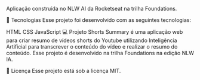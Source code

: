 Aplicação construída no NLW AI da Rocketseat na trilha Foundations.

🚀 Tecnologias
Esse projeto foi desenvolvido com as seguintes tecnologias:

HTML
CSS
JavaScript
💻 Projeto
Shorts Summary é uma aplicação web para criar resumo de vídeos shorts do Youtube utilizando Inteligência Artificial para transcrever o conteúdo do vídeo e realizar o resumo do conteúdo. Esse projeto é desenvolvido na trilha Foundations na edição NLW IA.

📝 Licença
Esse projeto está sob a licença MIT.
